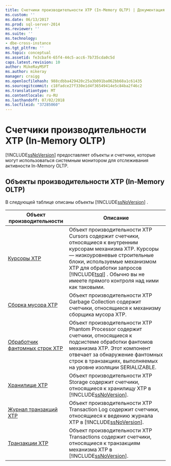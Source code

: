 ```yaml
---
title: Счетчики производительности XTP (In-Memory OLTP) | Документация Майкрософт
ms.custom: ''
ms.date: 06/13/2017
ms.prod: sql-server-2014
ms.reviewer: ''
ms.suite: ''
ms.technology:
- dbe-cross-instance
ms.tgt_pltfrm: ''
ms.topic: conceptual
ms.assetid: fe3cbaf4-65f4-44c5-acc6-7b735cda0c5d
caps.latest.revision: 10
author: MikeRayMSFT
ms.author: mikeray
manager: craigg
ms.openlocfilehash: 988cdbba429420c25a3b091ba062bb68a1c61435
ms.sourcegitcommit: c18fadce27f330e1d4f36549414e5c84ba2f46c2
ms.translationtype: MT
ms.contentlocale: ru-RU
ms.lasthandoff: 07/02/2018
ms.locfileid: "37285060"
---
```

# <a name="xtp-in-memory-oltp-performance-counters"></a>Счетчики производительности XTP (In-Memory OLTP)
  [!INCLUDE[ssNoVersion](../../includes/ssnoversion-md.md)] предоставляет объекты и счетчики, которые могут использоваться системным монитором для отслеживания активности In-Memory OLTP.  
  
##  <a name="SQLServerPOs"></a> Объекты производительности XTP (In-Memory OLTP)  
 В следующей таблице описаны объекты [!INCLUDE[ssNoVersion](../../includes/ssnoversion-md.md)] .  
  
|Объект производительности|Описание|  
|------------------------|-----------------|  
|[Курсоры XTP](../cursors.md)|Объект производительности XTP Cursors содержит счетчики, относящиеся к внутренним курсорам механизма XTP. Курсоры — низкоуровневые строительные блоки, используемые механизмом XTP для обработки запросов [!INCLUDE[tsql](../../includes/tsql-md.md)] . Обычно вы не имеете прямого контроля над ними как таковыми.|  
|[Сборка мусора XTP](sql-server-xtp-garbage-collection.md)|Объект производительности XTP Garbage Collection содержит счетчики, относящиеся к механизму сборщика мусора XTP.|  
|[Обработчик фантомных строк XTP](sql-server-xtp-phantom-processor.md)|Объект производительности XTP Phantom Processor содержит счетчики, относящиеся к подсистеме обработки фантомов механизма XTP. Этот компонент отвечает за обнаружение фантомных строк в транзакциях, выполняемых на уровне изоляции SERIALIZABLE.|  
|[Хранилище XTP](sql-server-xtp-storage.md)|Объект производительности XTP Storage содержит счетчики, относящиеся к хранилищу XTP в [!INCLUDE[ssNoVersion](../../includes/ssnoversion-md.md)].|  
|[Журнал транзакций XTP](sql-server-xtp-transaction-log.md)|Объект производительности XTP Transaction Log содержит счетчики, относящиеся к ведению журнала XTP в [!INCLUDE[ssNoVersion](../../includes/ssnoversion-md.md)].|  
|[Транзакции XTP](sql-server-xtp-transactions.md)|Объект производительности XTP Transactions содержит счетчики, относящиеся к транзакциям механизма XTP в [!INCLUDE[ssNoVersion](../../includes/ssnoversion-md.md)].|  
  
  
